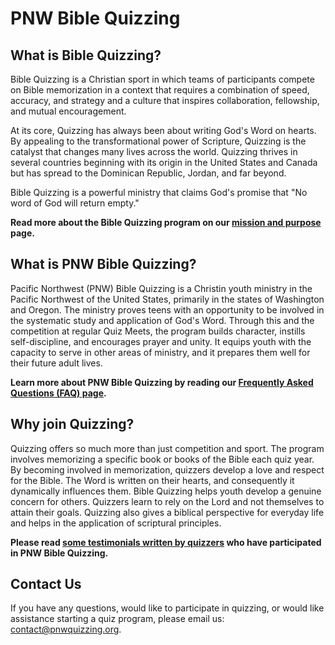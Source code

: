 # PNW Bible Quizzing

<!--
<iframe
    class="youtube"
    src="https://www.youtube.com/embed/3kiATsWA9kE"
    allow="accelerometer; autoplay; encrypted-media; gyroscope; picture-in-picture"
    allowfullscreen></iframe>
-->

## What is Bible Quizzing?

Bible Quizzing is a Christian sport in which teams of participants compete on
Bible memorization in a context that requires a combination of speed, accuracy,
and strategy and a culture that inspires collaboration, fellowship, and mutual
encouragement.

At its core, Quizzing has always been about writing God's Word on hearts.
By appealing to the transformational power of Scripture, Quizzing is the
catalyst that changes many lives across the world. Quizzing thrives in several
countries beginning with its origin in the United States and Canada but has
spread to the Dominican Republic, Jordan, and far beyond.

Bible Quizzing is a powerful ministry that claims God's promise that "No word of
God will return empty."

**Read more about the Bible Quizzing program on our
[mission and purpose](about_us/mission.md) page.**

## What is PNW Bible Quizzing?

Pacific Northwest (PNW) Bible Quizzing is a Christin youth ministry in the
Pacific Northwest of the United States, primarily in the states of Washington
and Oregon. The ministry proves teens with an opportunity to be involved in the
systematic study and application of God's Word. Through this and the competition
at regular Quiz Meets, the program builds character, instills self-discipline,
and encourages prayer and unity. It equips youth with the capacity to serve in
other areas of ministry, and it prepares them well for their future adult lives.

**Learn more about PNW Bible Quizzing by reading our
[Frequently Asked Questions (FAQ) page](about_us/FAQ.md).**

## Why join Quizzing?

Quizzing offers so much more than just competition and sport. The program
involves memorizing a specific book or books of the Bible each quiz year. By
becoming involved in memorization, quizzers develop a love and respect for the
Bible. The Word is written on their hearts, and consequently it dynamically
influences them. Bible Quizzing helps youth develop a genuine concern for
others. Quizzers learn to rely on the Lord and not themselves to attain their
goals. Quizzing also gives a biblical perspective for everyday life and helps in
the application of scriptural principles.

**Please read [some testimonials written by quizzers](about_us/testimonials.md)
who have participated in PNW Bible Quizzing.**

## Contact Us

If you have any questions, would like to participate in quizzing, or would like
assistance starting a quiz program, please email us:
[contact@pnwquizzing.org](mailto:contact@pnwquizzing.org).
<i class="la la-envelope"></i>
